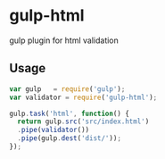 # gulp-html
gulp plugin for html validation


## Usage

```js
var gulp   = require('gulp');
var validator = require('gulp-html');

gulp.task('html', function() {
  return gulp.src('src/index.html')
  .pipe(validator())
  .pipe(gulp.dest('dist/'));
});
```
